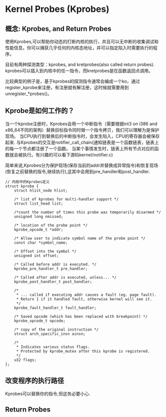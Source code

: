 # Kernel Probes (Kprobes)

## 概念: Kprobes, and Return Probes
使用Kprobes,可以帮助你动态的打断内核的执行，并且可以无中断的收集调试和性能信息。你可以捕获几乎任何的内核态地址，并可以指定陷入时需要执行的程序。

目前有两种探测类型：kprobes, and kretprobes(also called return probes). kprobes可以插入到内核中的任一指令，而kretprobes是在函数返回点调用。

比较典型的例子是，基于kprobes的探测指令通常会编成一个ko，通过register_kprobe来注册，有注册就有解注册，这时候就需要用到unregister_*probes()。

## Kprobe是如何工作的？
当一个kprobe注册时，Kprobes会用一个中断指令（需要根据int3 on i386 and x86_64不同的架构）替换目标指令同时做一个指令拷贝，我们可以理解为是保护现场。
当CPU执行到替换后的中断指令时，会发生陷入，CPU的寄存器会被保存起来. 与Kprobes的交互是notifier_call_chain(通知链表是一个函数链表，链表上的每一个节点都注册了一个函数。
当某个事情发生时，链表上所有节点对应的函数就会被执行。有兴趣的可以看下源码kernel/notifier.c)

简单来说,Kprobes分为保护现场(保存当前的addr并替换成异常指令)和恢复现场(恢复之前替换的指令,继续执行),这其中会用到pre_handler和post_handler.

```
// 内核中的Kprobes定义
struct kprobe {
	struct hlist_node hlist;

	/* list of kprobes for multi-handler support */
	struct list_head list;

	/*count the number of times this probe was temporarily disarmed */
	unsigned long nmissed;

	/* location of the probe point */
	kprobe_opcode_t *addr;

	/* Allow user to indicate symbol name of the probe point */
	const char *symbol_name;

	/* Offset into the symbol */
	unsigned int offset;

	/* Called before addr is executed. */
	kprobe_pre_handler_t pre_handler;

	/* Called after addr is executed, unless... */
	kprobe_post_handler_t post_handler;

	/*
	 * ... called if executing addr causes a fault (eg. page fault).
	 * Return 1 if it handled fault, otherwise kernel will see it.
	 */
	kprobe_fault_handler_t fault_handler;

	/* Saved opcode (which has been replaced with breakpoint) */
	kprobe_opcode_t opcode;

	/* copy of the original instruction */
	struct arch_specific_insn ainsn;

	/*
	 * Indicates various status flags.
	 * Protected by kprobe_mutex after this kprobe is registered.
	 */
	u32 flags;
};

```

## 改变程序的执行路径
Kprobes可以替换你的指令,但这务必要小心.

## Return Probes


















